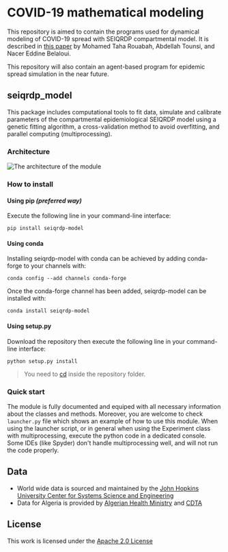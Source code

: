 # COVID-19 mathematical modeling

This repository is aimed to contain the programs used for dynamical modeling of COVID-19 spread with SEIQRDP compartmental model. It is described in [this paper](https://doi.org/10.1016/j.sciaf.2021.e01050) by Mohamed Taha Rouabah, Abdellah Tounsi, and Nacer Eddine Belaloui.

This repository will also contain an agent-based program for epidemic spread simulation in the near future.

## seiqrdp_model

This package includes computational tools to fit data, simulate and calibrate
parameters of the compartmental epidemiological SEIQRDP model using a genetic
fitting algorithm, a cross-validation method to avoid overfitting, and
parallel computing (multiprocessing).

### Architecture

![The architecture of the module](https://github.com/Taha-Rouabah/COVID-19/raw/master/images/SEIRQDPDiag.png)

### How to install

#### Using pip _(preferred way)_

Execute the following line in your command-line interface:

```
pip install seiqrdp-model
```

#### Using conda
Installing seiqrdp-model with conda can be achieved by adding conda-forge to your channels with:

```
conda config --add channels conda-forge
```

Once the conda-forge channel has been added, seiqrdp-model can be installed with:

```
conda install seiqrdp-model
```


#### Using setup.py

Download the repository then execute the following line in your command-line interface:

```
python setup.py install
```

> You need to [cd](<https://en.wikipedia.org/wiki/Cd_(command)>) inside the repository folder.

### Quick start

The module is fully documented and equiped with all necessary information
about the classes and methods.
Moreover, you are welcome to check `launcher.py` file which shows an example of
how to use this module.
When using the launcher script, or in general when using the Experiment class with multiprocessing, execute the python code in a dedicated console. Some IDEs (like Spyder) don't handle multiprocessing well, and will not run the code properly.

## Data

- World wide data is sourced and maintained by the [John Hopkins University Center for Systems Science and Engineering](https://raw.githubusercontent.com/datasets/covid-19/master/data/time-series-19-covid-combined.csv)
- Data for Algeria is provided by [Algerian Health Ministry](http://covid19.sante.gov.dz/carte/) and [CDTA](https://covid19.cdta.dz/dashboard/production/index.php#)

## License

This work is licensed under the [Apache 2.0 License](https://github.com/Taha-Rouabah/COVID-19/blob/master/LICENSE)
